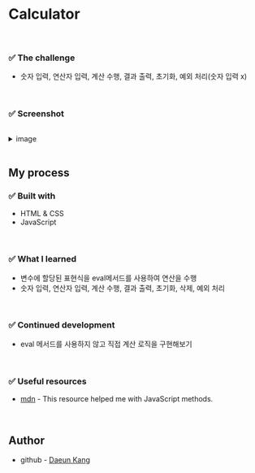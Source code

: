 # Calculator


</br>

### ✅ The challenge 

- 숫자 입력, 연산자 입력, 계산 수행, 결과 출력, 초기화, 예외 처리(숫자 입력 x)

</br>

### ✅ Screenshot 

![]()

<details>
<summary>image</summary>

![]()
![]()
![]()
![]()
![]()

</details>


</br>

## My process

###  ✅ Built with
- HTML & CSS
- JavaScript

</br>

###  ✅ What I learned
- 변수에 할당된 표현식을 eval메서드를 사용하여 연산을 수행
- 숫자 입력, 연산자 입력, 계산 수행, 결과 출력, 초기화, 삭제, 예외 처리

</br>

###  ✅ Continued development
- eval 메서드를 사용하지 않고 직접 계산 로직을 구현해보기

</br>

###  ✅ Useful resources
- [mdn](https://www.example.com ) - This resource helped me with JavaScript methods.

</br>

## Author

- github - [Daeun Kang](https://github.com/winterkang)

